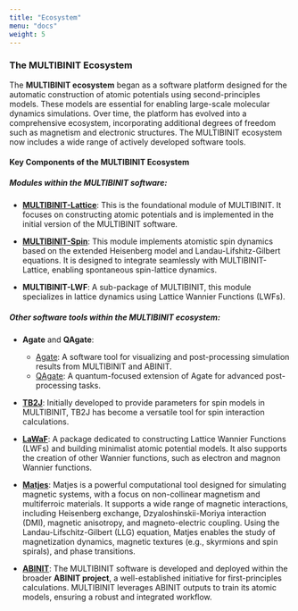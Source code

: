 ```yaml
---
title: "Ecosystem"
menu: "docs"
weight: 5
---
```


### The MULTIBINIT Ecosystem

The **MULTIBINIT ecosystem** began as a software platform designed for the automatic construction of atomic potentials using second-principles models. These models are essential for enabling large-scale molecular dynamics simulations. Over time, the platform has evolved into a comprehensive ecosystem, incorporating additional degrees of freedom such as magnetism and electronic structures. The MULTIBINIT ecosystem now includes a wide range of actively developed software tools.

#### Key Components of the MULTIBINIT Ecosystem

##### Modules within the MULTIBINIT software:
- **[MULTIBINIT-Lattice]()**:
   This is the foundational module of MULTIBINIT. It focuses on constructing atomic potentials and is implemented in the initial version of the MULTIBINIT software.

- **[MULTIBINIT-Spin](https://docs.abinit.org/tutorial/spin_model/)**:
   This module implements atomistic spin dynamics based on the extended Heisenberg model and Landau-Lifshitz-Gilbert equations. It is designed to integrate seamlessly with MULTIBINIT-Lattice, enabling spontaneous spin-lattice dynamics.

- **MULTIBINIT-LWF**:
   A sub-package of MULTIBINIT, this module specializes in lattice dynamics using Lattice Wannier Functions (LWFs).

##### Other software tools within the MULTIBINIT ecosystem:

- **Agate** and **QAgate**:
   - [Agate](https://github.com/piti-diablotin/agate): A software tool for visualizing and post-processing simulation results from MULTIBINIT and ABINIT.
   - [QAgate](https://github.com/piti-diablotin/qagate): A quantum-focused extension of Agate for advanced post-processing tasks.

- **[TB2J](https://tb2j.readthedocs.io/)**:
   Initially developed to provide parameters for spin models in MULTIBINIT, TB2J has become a versatile tool for spin interaction calculations.

- **[LaWaF](https://lawaf.readthedocs.io)**:
   A package dedicated to constructing Lattice Wannier Functions (LWFs) and building minimalist atomic potential models. It also supports the creation of other Wannier functions, such as electron and magnon Wannier functions.

- **[Matjes](https://github.com/bertdupe/Matjes/wiki)**:
    Matjes is a powerful computational tool designed for simulating magnetic systems, with a focus on non-collinear magnetism and multiferroic materials. It supports a wide range of magnetic interactions, including Heisenberg exchange, Dzyaloshinskii-Moriya interaction (DMI), magnetic anisotropy, and magneto-electric coupling. Using the Landau-Lifschitz-Gilbert (LLG) equation, Matjes enables the study of magnetization dynamics, magnetic textures (e.g., skyrmions and spin spirals), and phase transitions.

- **[ABINIT](https://www.abinit.org/)**:
   The MULTIBINIT software is developed and deployed within the broader **ABINIT project**, a well-established initiative for first-principles calculations. MULTIBINIT leverages ABINIT outputs to train its atomic models, ensuring a robust and integrated workflow.

